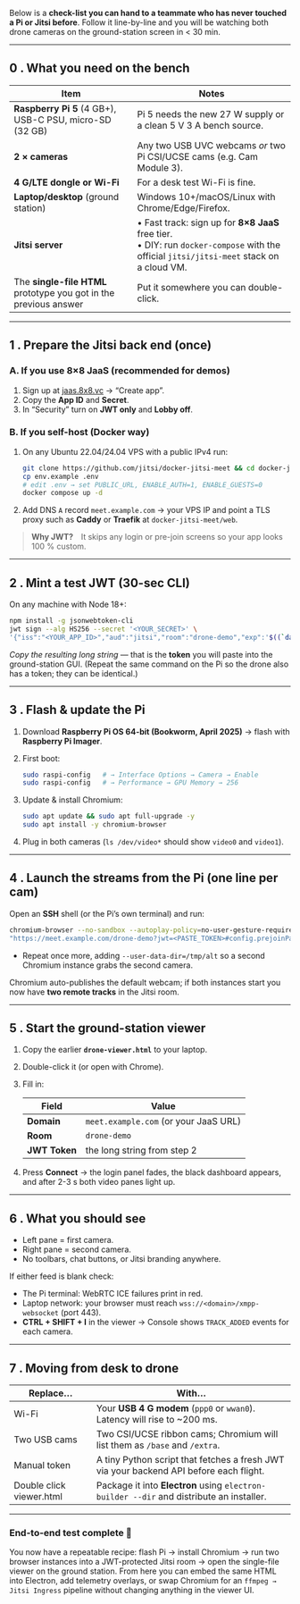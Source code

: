 Below is a **check-list you can hand to a teammate who has never touched a Pi or Jitsi before**.
Follow it line-by-line and you will be watching both drone cameras on the ground-station screen in < 30 min.

---

## 0 . What you need on the bench

| Item                                                              | Notes                                                                                                                                      |
| ----------------------------------------------------------------- | ------------------------------------------------------------------------------------------------------------------------------------------ |
| **Raspberry Pi 5** (4 GB+), USB-C PSU, micro-SD (32 GB)           | Pi 5 needs the new 27 W supply or a clean 5 V 3 A bench source.                                                                            |
| **2 × cameras**                                                   | Any two USB UVC webcams *or* two Pi CSI/UCSE cams (e.g. Cam Module 3).                                                                     |
| **4 G/LTE dongle or Wi-Fi**                                       | For a desk test Wi-Fi is fine.                                                                                                             |
| **Laptop/desktop** (ground station)                               | Windows 10+/macOS/Linux with Chrome/Edge/Firefox.                                                                                          |
| **Jitsi server**                                                  | • Fast track: sign up for **8×8 JaaS** free tier.<br>• DIY: run `docker-compose` with the official `jitsi/jitsi-meet` stack on a cloud VM. |
| The **single-file HTML** prototype you got in the previous answer | Put it somewhere you can double-click.                                                                                                     |

---

## 1 . Prepare the Jitsi back end (once)

### A. If you use **8×8 JaaS (recommended for demos)**

1. Sign up at [jaas.8x8.vc](https://jaas.8x8.vc) → “Create app”.
2. Copy the **App ID** and **Secret**.
3. In “Security” turn on **JWT only** and **Lobby off**.

### B. If you self-host (Docker way)

1. On any Ubuntu 22.04/24.04 VPS with a public IPv4 run:

   ```bash
   git clone https://github.com/jitsi/docker-jitsi-meet && cd docker-jitsi-meet
   cp env.example .env
   # edit .env → set PUBLIC_URL, ENABLE_AUTH=1, ENABLE_GUESTS=0
   docker compose up -d
   ```
2. Add DNS `A` record `meet.example.com` → your VPS IP and point a TLS proxy such as **Caddy** or **Traefik** at `docker-jitsi-meet/web`.

> **Why JWT?** It skips any login or pre-join screens so your app looks 100 % custom.

---

## 2 . Mint a test JWT (30-sec CLI)

On any machine with Node 18+:

```bash
npm install -g jsonwebtoken-cli
jwt sign --alg HS256 --secret '<YOUR_SECRET>' \
'{"iss":"<YOUR_APP_ID>","aud":"jitsi","room":"drone-demo","exp":'$((`date +%s`+3600))'}'
```

*Copy the resulting long string* — that is the **token** you will paste into the ground-station GUI.
(Repeat the same command on the Pi so the drone also has a token; they can be identical.)

---

## 3 . Flash & update the Pi

1. Download **Raspberry Pi OS 64-bit (Bookworm, April 2025)** → flash with **Raspberry Pi Imager**.
2. First boot:

   ```bash
   sudo raspi-config   # → Interface Options → Camera → Enable
   sudo raspi-config   # → Performance → GPU Memory → 256
   ```
3. Update & install Chromium:

   ```bash
   sudo apt update && sudo apt full-upgrade -y
   sudo apt install -y chromium-browser
   ```
4. Plug in both cameras (`ls /dev/video*` should show `video0` and `video1`).

---

## 4 . Launch the streams from the Pi (one line per cam)

Open an **SSH** shell (or the Pi’s own terminal) and run:

```bash
chromium-browser --no-sandbox --autoplay-policy=no-user-gesture-required \
"https://meet.example.com/drone-demo?jwt=<PASTE_TOKEN>#config.prejoinPageEnabled=false&config.startWithAudioMuted=true&config.startSilent=true" &
```

* Repeat once more, adding `--user-data-dir=/tmp/alt` so a second Chromium instance grabs the second camera.

Chromium auto-publishes the default webcam; if both instances start you now have **two remote tracks** in the Jitsi room.

---

## 5 . Start the ground-station viewer

1. Copy the earlier **`drone-viewer.html`** to your laptop.

2. Double-click it (or open with Chrome).

3. Fill in:

   | Field         | Value                                 |
   | ------------- | ------------------------------------- |
   | **Domain**    | `meet.example.com` (or your JaaS URL) |
   | **Room**      | `drone-demo`                          |
   | **JWT Token** | the long string from step 2           |

4. Press **Connect** → the login panel fades, the black dashboard appears, and after 2-3 s both video panes light up.

---

## 6 . What you should see

* Left pane = first camera.
* Right pane = second camera.
* No toolbars, chat buttons, or Jitsi branding anywhere.

If either feed is blank check:

* The Pi terminal: WebRTC ICE failures print in red.
* Laptop network: your browser must reach `wss://<domain>/xmpp-websocket` (port 443).
* **CTRL + SHIFT + I** in the viewer → Console shows `TRACK_ADDED` events for each camera.

---

## 7 . Moving from desk to drone

| Replace…                 | With…                                                                                    |
| ------------------------ | ---------------------------------------------------------------------------------------- |
| Wi-Fi                    | Your **USB 4 G modem** (`ppp0` or `wwan0`). Latency will rise to \~200 ms.               |
| Two USB cams             | Two CSI/UCSE ribbon cams; Chromium will list them as `/base` and `/extra`.               |
| Manual token             | A tiny Python script that fetches a fresh JWT via your backend API before each flight.   |
| Double click viewer.html | Package it into **Electron** using `electron-builder --dir` and distribute an installer. |

---

### End-to-end test complete 🎉

You now have a repeatable recipe: flash Pi → install Chromium → run two browser instances into a JWT-protected Jitsi room → open the single-file viewer on the ground station.
From here you can embed the same HTML into Electron, add telemetry overlays, or swap Chromium for an `ffmpeg → Jitsi Ingress` pipeline without changing anything in the viewer UI.
